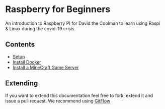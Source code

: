 # Raspberry for Beginners

An introduction to Raspberry PI for David the Coolman to learn using Raspi & Linux during the covid-19 crisis.

## Contents

- [Setup](Setup/readme.md)
- [Install Docker](Docker/readme.md)
  <!-- - [Install Node.js](Node/readme.md) -->
- [Install a MineCraft Game Server](Minecraft/readme.md)

## Extending

If you want to extend this documentation feel free to fork, extend it and issue a pull request. We recommend using [GitFlow](https://danielkummer.github.io/git-flow-cheatsheet/)
